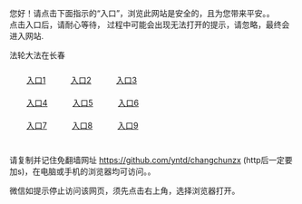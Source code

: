 您好！请点击下面指示的“入口”，浏览此网站是安全的，且为您带来平安。。 <br/>
点击入口后，请耐心等待， 过程中可能会出现无法打开的提示，请忽略，最终会进入网站. </br>

法轮大法在长春<br/>
<div style="padding:10px"><a style="margin:20px" target="_blank" href="https://d1t3xp72ec6qeo.cloudfront.net/2Qpsp?hjdnkq" id="ccLink1" rel="nofollow">入口1</a> <a target="_blank" style="margin:20px" href="https://d2e27xrxmr8bq5.cloudfront.net/2Qpsp?witedk" id="ccLink2" rel="nofollow">入口2</a> <a style="margin:20px" target="_blank" href="https://d25hzbq69gxw8y.cloudfront.net/2Qpsp?jfgywga" id="ccLink3" rel="nofollow">入口3</a></div>

<div style="padding:10px" ><a style="margin:20px" target="_blank" href="https://d1t3xp72ec6qeo.cloudfront.net/2Qpsp?hjdnkq" id="ccLink4" rel="nofollow">入口4</a> <a style="margin:20px" href="https://d2e27xrxmr8bq5.cloudfront.net/2Qpsp?witedk" target="_blank" id="ccLink5" rel="nofollow">入口5</a> <a style="margin:20px" href="https://d25hzbq69gxw8y.cloudfront.net/2Qpsp?jfgywga" target="_blank" id="ccLink6" rel="nofollow">入口6</a></div>

<div style="padding:10px"><a style="margin:20px" target="_blank" href="https://d1t3xp72ec6qeo.cloudfront.net/2Qpsp?hjdnkq" id="ccLink7" rel="nofollow">入口7</a> <a style="margin:20px" href="https://d2e27xrxmr8bq5.cloudfront.net/2Qpsp?witedk" target="_blank" id="ccLink8" rel="nofollow">入口8</a> <a style="margin:20px" target="_blank" href="https://d25hzbq69gxw8y.cloudfront.net/2Qpsp?jfgywga" id="ccLink9" rel="nofollow">入口9</a></div>

<br/>



请复制并记住免翻墙网址 https://github.com/yntd/changchunzx (http后一定要加s)，在电脑或手机的浏览器均可访问。。<br/>

微信如提示停止访问该网页，须先点击右上角，选择浏览器打开。
